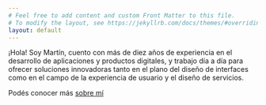 ```yaml
---
# Feel free to add content and custom Front Matter to this file.
# To modify the layout, see https://jekyllrb.com/docs/themes/#overriding-theme-defaults
layout: default
---
```


¡Hola! Soy Martín, cuento con más de diez años de experiencia en el desarrollo de aplicaciones y productos digitales, y trabajo día a día para ofrecer soluciones innovadoras tanto en el plano del diseño de interfaces como en el campo de la experiencia de usuario y el diseño de servicios.

Podés conocer más [sobre mí](/about/)